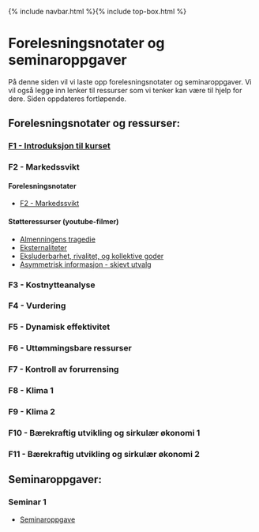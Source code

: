 {% include navbar.html %}{% include top-box.html %}
# Forelesningsnotater og seminaroppgaver
På denne siden vil vi laste opp forelesningsnotater og seminaroppgaver. Vi vil også legge inn lenker til ressurser som vi tenker kan være til hjelp for dere. Siden oppdateres fortløpende.

## Forelesningsnotater og ressurser:

### [F1 - Introduksjon til kurset](https://uit-sok-2302-H25.github.io/assets/F1_sok2302_h25.pdf)

### F2 - Markedssvikt

#### Forelesningsnotater
* [F2 - Markedssvikt](https://uit-sok-2302-H25.github.io/assets/F2_sok2302_h25.pdf)

#### Støtteressurser (youtube-filmer)
* [Almenningens tragedie](https://www.youtube.com/watch?v=CxC161GvMPc)
* [Eksternaliteter](https://www.youtube.com/watch?v=tVX_BSV-h-E)
* [Eksluderbarhet, rivalitet, og kollektive goder](https://www.youtube.com/watch?v=E1v5eRs0_fw)
* [Asymmetrisk informasjon - skjevt utvalg](https://www.youtube.com/watch?v=sXPXpJ5vMnU)

### F3 - Kostnytteanalyse
### F4 - Vurdering
### F5 - Dynamisk effektivitet
### F6 - Uttømmingsbare ressurser
### F7 - Kontroll av forurrensing
### F8 - Klima 1
### F9 - Klima 2
### F10 - Bærekraftig utvikling og sirkulær økonomi 1
### F11 - Bærekraftig utvikling og sirkulær økonomi 2


## Seminaroppgaver:

### Seminar 1
* [Seminaroppgave](https://uit-sok-2302-H25.github.io/assets/S1_sok_2302.pdf)

